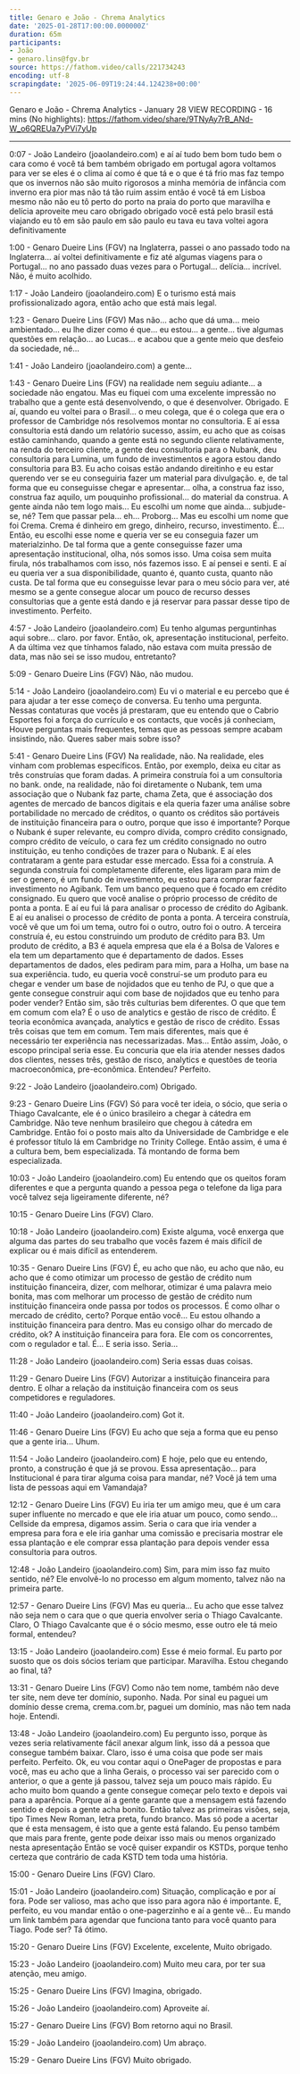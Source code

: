 ```yaml
---
title: Genaro e João - Chrema Analytics
date: '2025-01-28T17:00:00.000000Z'
duration: 65m
participants:
- João
- genaro.lins@fgv.br
source: https://fathom.video/calls/221734243
encoding: utf-8
scrapingdate: '2025-06-09T19:24:44.124238+00:00'
---
```


Genaro e João - Chrema Analytics - January 28
VIEW RECORDING - 16 mins (No highlights): https://fathom.video/share/9TNyAy7rB_ANd-W_o6QREUa7yPVi7yUp

---

0:07 - João Landeiro (joaolandeiro.com)
  e aí aí tudo bem bom tudo bem o cara como é você tá bem também obrigado em portugal agora voltamos para ver se eles é o clima aí como é que tá e o que é tá frio mas faz tempo que os invernos não são muito rigorosos a minha memória de infância com inverno era pior mas não tá tão ruim assim então é você tá em Lisboa mesmo não não eu tô perto do porto na praia do porto que maravilha e delícia aproveite meu caro obrigado obrigado você está pelo brasil está viajando eu tô em são paulo em são paulo eu tava eu tava voltei agora definitivamente

1:00 - Genaro Dueire Lins (FGV)
  na Inglaterra, passei o ano passado todo na Inglaterra... aí voltei definitivamente e fiz até algumas viagens para o Portugal...  no ano passado duas vezes para o Portugal... delícia... incrível. Não, é muito acolhido.

1:17 - João Landeiro (joaolandeiro.com)
  E o turismo está mais profissionalizado agora, então acho que está mais legal.

1:23 - Genaro Dueire Lins (FGV)
  Mas não... acho que dá uma... meio ambientado... eu lhe dizer como é que... eu estou... a gente... tive algumas questões em relação...  ao Lucas... e acabou que a gente meio que desfeio da sociedade, né...

1:41 - João Landeiro (joaolandeiro.com)
  a gente...

1:43 - Genaro Dueire Lins (FGV)
  na realidade nem seguiu adiante... a sociedade não engatou. Mas eu fiquei com uma excelente impressão no trabalho que a gente está desenvolvendo, o que é desenvolver.  Obrigado. E aí, quando eu voltei para o Brasil... o meu colega, que é o colega que era o professor de Cambridge nós resolvemos montar no consultoria.  E aí essa consultoria está dando um relatório sucesso, assim, eu acho que as coisas estão caminhando, quando a gente está no segundo cliente relativamente, na renda do terceiro cliente, a gente deu consultoria para o Nubank, deu consultoria para Lumina, um fundo de investimentos e agora estou dando consultoria para B3.  Eu acho coisas estão andando direitinho e eu estar querendo ver se eu conseguiria fazer um material para divulgação. e, de tal forma que eu conseguisse chegar e apresentar...  olha, a construa faz isso, construa faz aquilo, um pouquinho profissional... do material da construa. A gente ainda não tem logo mais...  Eu escolhi um nome que ainda... subjude-se, né? Tem que passar pela... eh... Proborg... Mas eu escolhi um nome que foi Crema.  Crema é dinheiro em grego, dinheiro, recurso, investimento. É... Então, eu escolhi esse nome e queria ver se eu conseguia fazer um materialzinho.  De tal forma que a gente conseguisse fazer uma apresentação institucional, olha, nós somos isso. Uma coisa sem muita firula, nós trabalhamos com isso, nós fazemos isso.  E aí pensei e senti. E aí eu queria ver a sua disponibilidade, quanto é, quanto custa, quanto não custa.  De tal forma que eu conseguisse levar para o meu sócio para ver, até mesmo se a gente consegue alocar um pouco de recurso desses consultorias que a gente está dando e já reservar para passar desse tipo de investimento.  Perfeito.

4:57 - João Landeiro (joaolandeiro.com)
  Eu tenho algumas perguntinhas aqui sobre... claro. por favor. Então, ok, apresentação institucional, perfeito. A da última vez que tínhamos falado, não estava com muita pressão de data, mas não sei se isso mudou, entretanto?

5:09 - Genaro Dueire Lins (FGV)
  Não, não mudou.

5:14 - João Landeiro (joaolandeiro.com)
  Eu vi o material e eu percebo que é para ajudar a ter esse começo de conversa. Eu tenho uma pergunta.  Nessas contaturas que vocês já prestaram, que eu entendo que o Cabrio Esportes foi a força do currículo e os contacts, que vocês já conheciam, Houve perguntas mais frequentes, temas que as pessoas sempre acabam insistindo, não.  Queres saber mais sobre isso?

5:41 - Genaro Dueire Lins (FGV)
  Na realidade, não. Na realidade, eles vinham com problemas específicos. Então, por exemplo, deixa eu citar as três construías que foram dadas.  A primeira construía foi a um consultoria no bank. onde, na realidade, não foi diretamente o Nubank, tem uma associação que o Nubank faz parte, chama Zeta, que é associação dos agentes de mercado de bancos digitais e ela queria fazer uma análise sobre portabilidade no mercado de créditos, o quanto os créditos são portáveis de instituição financeira para o outro, porque que isso é importante?  Porque o Nubank é super relevante, eu compro dívida, compro crédito consignado, compro crédito de veículo, o cara fez um crédito consignado no outro instituição, eu tenho condições de trazer para o Nubank.  E aí eles contrataram a gente para estudar esse mercado. Essa foi a construía. A segunda construía foi completamente diferente, eles ligaram para mim de ser o genero, é um fundo de investimento, eu estou para comprar  fazer investimento no Agibank. Tem um banco pequeno que é focado em crédito consignado. Eu quero que você analise o próprio processo de crédito de ponta a ponta.  E aí eu fui lá para analisar o processo de crédito do Agibank. E aí eu analisei o processo de crédito de ponta a ponta.  A terceira construía, você vê que um foi um tema, outro foi o outro, outro foi o outro. A terceira construía é, eu estou construindo um produto de crédito para B3.  Um produto de crédito, a B3 é aquela empresa que ela é a Bolsa de Valores e ela tem um departamento que é departamento de dados.  Esses departamentos de dados, eles pediram para mim, para a Holha, um base na sua experiência. tudo, eu queria você construí-se um produto para eu chegar e vender um base de nojidados que eu tenho de PJ, o que que a gente consegue construir aqui com base de nojidados que eu tenho para poder vender?  Então sim, são três culturias bem diferentes. O que que tem em comum com ela? É o uso de analytics e gestão de risco de crédito.  É teoria econômica avançada, analytics e gestão de risco de crédito. Essas três coisas que tem em comum. Tem mais diferentes, mais que é necessário ter experiência nas necessarizadas.  Mas... Então assim, João, o escopo principal seria esse. Eu concuria que ela iria atender nesses dados dos clientes, nesses três, gestão de risco, analytics e questões de teoria macroeconômica, pre-econômica.  Entendeu? Perfeito.

9:22 - João Landeiro (joaolandeiro.com)
  Obrigado.

9:23 - Genaro Dueire Lins (FGV)
  Só para você ter ideia, o sócio, que seria o Thiago Cavalcante, ele é o único brasileiro a chegar à cátedra em Cambridge.  Não teve nenhum brasileiro que chegou à cátedra em Cambridge. Então foi o posto mais alto da Universidade de Cambridge e ele é professor título lá em Cambridge no Trinity College.  Então assim, é uma é a cultura bem, bem especializada. Tá montando de forma bem especializada.

10:03 - João Landeiro (joaolandeiro.com)
  Eu entendo que os queitos foram diferentes e que a pergunta quando a pessoa pega o telefone da liga para você talvez seja ligeiramente diferente, né?

10:15 - Genaro Dueire Lins (FGV)
  Claro.

10:18 - João Landeiro (joaolandeiro.com)
  Existe alguma, você enxerga que alguma das partes do seu trabalho que vocês fazem é mais difícil de explicar ou é mais difícil as entenderem.

10:35 - Genaro Dueire Lins (FGV)
  É, eu acho que não, eu acho que não, eu acho que é como otimizar um processo de gestão de crédito num instituição financeira, dizer, com melhorar, otimizar é uma palavra meio bonita, mas com melhorar um processo de gestão de crédito num instituição financeira onde passa por todos os processos.  É como olhar o mercado de crédito, certo? Porque então você... Eu estou olhando a instituição financeira para dentro. Mas eu consigo olhar do mercado de crédito, ok?  A instituição financeira para fora. Ele com os concorrentes, com o regulador e tal. É... E seria isso. Seria...

11:28 - João Landeiro (joaolandeiro.com)
  Seria essas duas coisas.

11:29 - Genaro Dueire Lins (FGV)
  Autorizar a instituição financeira para dentro. E olhar a relação da instituição financeira com os seus competidores e reguladores.

11:40 - João Landeiro (joaolandeiro.com)
  Got it.

11:46 - Genaro Dueire Lins (FGV)
  Eu acho que seja a forma que eu penso que a gente iria... Uhum.

11:54 - João Landeiro (joaolandeiro.com)
  E hoje, pelo que eu entendo, pronto, a construção é que já se provou. Essa apresentação... para Institucional é para tirar alguma coisa para mandar, né?  Você já tem uma lista de pessoas aqui em Vamandaja?

12:12 - Genaro Dueire Lins (FGV)
  Eu iria ter um amigo meu, que é um cara super influente no mercado e que ele iria atuar um pouco, como sendo...  Cellside da empresa, digamos assim. Seria o cara que iria vender a empresa para fora e ele iria ganhar uma comissão e precisaria mostrar ele essa plantação e ele comprar essa plantação para depois vender essa consultoria para outros.

12:48 - João Landeiro (joaolandeiro.com)
  Sim, para mim isso faz muito sentido, né? Ele envolvê-lo no processo em algum momento, talvez não na primeira parte.

12:57 - Genaro Dueire Lins (FGV)
  Mas eu queria... Eu acho que esse talvez não seja nem o cara que o que queria envolver seria o Thiago Cavalcante.  Claro, O Thiago Cavalcante que é o sócio mesmo, esse outro ele tá meio formal, entendeu?

13:15 - João Landeiro (joaolandeiro.com)
  Esse é meio formal. Eu parto por suosto que os dois sócios teriam que participar. Maravilha. Estou chegando ao final, tá?

13:31 - Genaro Dueire Lins (FGV)
  Como não tem nome, também não deve ter site, nem deve ter domínio, suponho. Nada. Por sinal eu paguei um domínio desse crema, crema.com.br, paguei um domínio, mas não tem nada hoje.  Entendi.

13:48 - João Landeiro (joaolandeiro.com)
  Eu pergunto isso, porque às vezes seria relativamente fácil anexar algum link, isso dá a pessoa que consegue também baixar.  Claro, isso é uma coisa que pode ser mais perfeito. Perfeito. Ok, eu vou contar aqui o OnePager de propostas e para você, mas eu acho que a linha Gerais, o processo vai ser parecido com o anterior, o que a gente já passou, talvez seja um pouco mais rápido.  Eu acho muito bom quando a gente consegue começar pelo texto e depois vai para a aparência. Porque aí a gente garante que a mensagem está fazendo sentido e depois a gente acha bonito.  Então talvez as primeiras visões, seja, tipo Times New Roman, letra preta, fundo branco. Mas só pode a acertar que é esta mensagem, é isto que a gente está falando.  Eu penso também que mais para frente, gente pode deixar isso mais ou menos organizado nesta apresentação Então se você quiser expandir os KSTDs, porque tenho certeza que contrário de cada KSTD tem toda uma história.

15:00 - Genaro Dueire Lins (FGV)
  Claro.

15:01 - João Landeiro (joaolandeiro.com)
  Situação, complicação e por aí fora. Pode ser valioso, mas acho que isso para agora não é importante. E, perfeito, eu vou mandar então o one-pagerzinho e aí a gente vê...  Eu mando um link também para agendar que funciona tanto para você quanto para Tiago. Pode ser? Tá ótimo.

15:20 - Genaro Dueire Lins (FGV)
  Excelente, excelente, Muito obrigado.

15:23 - João Landeiro (joaolandeiro.com)
  Muito meu cara, por ter sua atenção, meu amigo.

15:25 - Genaro Dueire Lins (FGV)
  Imagina, obrigado.

15:26 - João Landeiro (joaolandeiro.com)
  Aproveite aí.

15:27 - Genaro Dueire Lins (FGV)
  Bom retorno aqui no Brasil.

15:29 - João Landeiro (joaolandeiro.com)
  Um abraço.

15:29 - Genaro Dueire Lins (FGV)
  Muito obrigado.